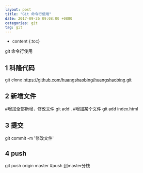 ```yaml
---
layout: post
title: "Git 命令行使用"
date: 2017-09-26 09:08:00 +0800 
categories: git
tag: git
---
```

* content
{:toc}

git 命令行使用

<!-- more -->

## 1 科隆代码
   git clone https://github.com/huangshaobing/huangshaobing.git

## 2 新增文件
   #增加全部新增，修改文件
   git add . 
   #增加某个文件
   git add index.html

## 3 提交
   git commit -m '修改文件'

## 4 push 
   git push origin master  #push 到master分枝
